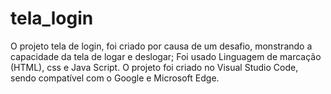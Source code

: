 # tela_login 
O projeto tela de login, foi criado por causa de um desafio, monstrando a capacidade da tela de logar e deslogar;
Foi usado Linguagem de marcação (HTML), css e Java Script.
O projeto foi criado no Visual Studio Code, sendo compatível com o Google e Microsoft Edge.

